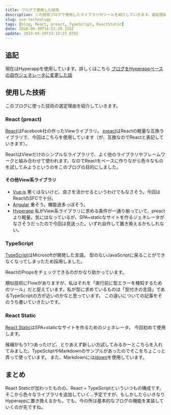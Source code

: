 ```yaml
---
title: ブログで使用した技術
description: この技術ブログで使用したライブラリやツールを紹介していきます。選定理由についても書きました。
slug: use-technology
tags: [blog, React, preact, TypeScript, ReactStatic]
date: 2018-06-30T14:52:29.225Z
update: 2019-04-20T13:15:27.878Z
---
```


## 追記

現在はHyperappを使用しています。詳しくはこちら
[ブログをHyperappベースの自作ジェネレータに変更した話](/blog/use-hyperapp/)

## 使用した技術

このブログに使った技術の選定理由を紹介していきます。


### React (preact)

[React](https://github.com/facebook/react)はFacebook社の作ったViewライブラリ。
[preact](https://github.com/developit/preact)はReactの軽量な互換ライブラリで、今回はこちらを使用しています（が、互換なのでReactと表記していきます）。

ReactはViewだけのシンプルなライブラリで、よく他のライブラリやフレームワークと組み合わせて使われます。なのでReactをベースに作りながら色々なものを試してみようというのをこのブログの目的にしました。

#### その他View系ライブラリ

- [Vue.js](https://github.com/vuejs/vue)
  悪くはないけど、良さを活かせるというわけでもなさそう。今回はReactのSFCで十分。
- [Angular](https://github.com/angular/angular)
  重そう。機能過多っぽそう。
- [Hyperapp](https://github.com/hyperapp/hyperapp)
  私がView系ライブラリに求める条件が一通り揃っていて、preactより軽量。気にはなっているが、SPA+staticなサイトを作るジェネレータがなさそうだったので今回は見送った。いずれ自作して置き換えるかもしれない。


### TypeScript

[TypeScript](https://github.com/Microsoft/TypeScript)はMicrosoftが開発した言語。
型のないJavaScriptに戻ることができなくなってしまったため採用しました。

ReactのPropsをチェックできるのがかなり助かっています。

類似技術にFlowがありますが、私はそれを「実行前に型エラーを検知するためのツール」だと捉えています。私が型に求めているものは「型付きの言語」であるTypeScriptの方が近いのかなと思っています。
この違いについての記事をそのうち書いていきたいです。


### React Static

[React Static](https://github.com/nozzle/react-static)はSPA+staticなサイトを作るためのジェネレータ。
今回初めて使用します。

候補がもう1つあったけど、とりあえず新しい方試してみるかーとこちらを入れてみました。TypeSctiptやMarkdownのサンプルがあったのでそこをちょこっと弄って使っています。
また、Markdownには[jdown](https://github.com/DanWebb/jdown)を使用しています。


## まとめ

React Staticが加わったものの、React + TypeScriptといういつもの構成です。
そこから色々なライブラリを追加していく…予定ですが、もしかしたらいきなりHyperappに置き換えるかも。でも、今の所は基本的なブログの機能を実装していくのが先ですね。